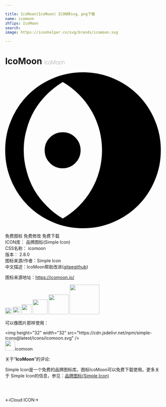 ```yaml
---

title: IcoMoon(IcoMoon) ICON转svg、png下载
name: icomoon
zhTips: IcoMoon
search: 
image: https://iconhelper.cn/svg/brands/icomoon.svg

---
```


# IcoMoon  <small style="font-size: 60%;font-weight: 100">IcoMoon</small>

<div id="svg" class="svg-wrap">
<svg role="img" xmlns="http://www.w3.org/2000/svg" viewBox="0 0 24 24"><title>IcoMoon icon</title><path d="M12 0C10.34 0 8.79 .313 7.34 .938A12 12 0 0 0 3.5 3.5A12 12 0 0 0 .937 7.34C.313 8.79 0 10.34 0 12C0 13.66 .313 15.21 .938 16.66A12 12 0 0 0 3.5 20.5A12 12 0 0 0 7.34 23.06C8.79 23.69 10.34 24 12 24C13.66 24 15.21 23.69 16.66 23.06A12 12 0 0 0 20.5 20.5A12 12 0 0 0 23.06 16.66C23.69 15.21 24 13.66 24 12C24 10.34 23.69 8.79 23.06 7.34A12 12 0 0 0 20.5 3.5A12 12 0 0 0 16.66 .937C15.21 .313 13.66 0 12 0M8.88 1.5A11.65 11.65 0 0 1 11.37 3.42A12.31 12.31 0 0 1 13.27 5.87C13.8 6.77 14.2 7.73 14.5 8.77C14.78 9.8 14.93 10.88 14.93 12S14.78 14.2 14.5 15.23A11.71 11.71 0 0 1 13.27 18.13A12.31 12.31 0 0 1 11.37 20.58C10.62 21.33 9.79 21.96 8.88 22.5A11.91 11.91 0 0 1 6.42 20.58A12.31 12.31 0 0 1 4.5 18.13A11.71 11.71 0 0 1 3.31 15.23A11.63 11.63 0 0 1 2.86 12C2.86 10.88 3 9.8 3.31 8.77A11.71 11.71 0 0 1 4.5 5.87A12.31 12.31 0 0 1 6.42 3.42C7.17 2.67 8 2.04 8.88 1.5M8.86 9.23C8.09 9.23 7.44 9.5 6.9 10.04A2.67 2.67 0 0 0 6.09 12C6.09 12.77 6.36 13.42 6.9 13.96C7.44 14.5 8.09 14.77 8.86 14.77C9.63 14.77 10.28 14.5 10.82 13.96C11.36 13.42 11.63 12.77 11.63 12S11.36 10.58 10.82 10.04A2.67 2.67 0 0 0 8.86 9.23Z"/></svg>
</div>
<detail full-name='icomoon'></detail>

<div class="detail-page">
<p>
<span><span class="badge-success badge">免费图标</span> <span class="badge-success badge">免费修改</span>  <span class="badge-success badge">免费下载</span> </span>
<br/>
<span>
ICON库：
<span class="badge-secondary badge">品牌图标(Simple Icon)</span> 
</span>
<br/>
<span>
CSS名称：
<span class="badge-secondary badge">icomoon</span> 
</span>

<br/>
<span>
版本：
<span class="badge-secondary badge">2.8.0</span> 
</span>
<br/>
<span>图标来源/作者：<span class="badge-light badge">Simple Icon</span></span> 
<br/>
<span class="zh-detail">中文描述：<span class="badge-primary badge">IcoMoon</span><span class="help-link"><span>帮助改进</span>(<a href="https://gitee.com/liuwave/icon-helper/edit/master/json/brands/icomoon.json" target="_blank" rel="noopener noreferrer">gitee</a><a href="https://github.com/liuwave/icon-helper/edit/master/json/brands/icomoon.json" target="_blank" rel="noopener noreferrer">github</a></span>)</span><br/>
</p>
</div><div class="description description alert alert-light"><p>图标来源地址：<a href="https://icomoon.io/" target="_blank" rel="noopener noreferrer">https://icomoon.io/</a></p></div>
<div class="alert alert-dark">
<img height="21" width="21" src="https://cdn.jsdelivr.net/npm/simple-icons@latest/icons/icomoon.svg" />
<img height="24" width="24" src="https://cdn.jsdelivr.net/npm/simple-icons@latest/icons/icomoon.svg" />
<img height="32" width="32" src="https://cdn.jsdelivr.net/npm/simple-icons@latest/icons/icomoon.svg" />
<img height="48" width="48" src="https://cdn.jsdelivr.net/npm/simple-icons@latest/icons/icomoon.svg" />
<img height="64" width="64" src="https://cdn.jsdelivr.net/npm/simple-icons@latest/icons/icomoon.svg" />
<img height="96" width="96" src="https://cdn.jsdelivr.net/npm/simple-icons@latest/icons/icomoon.svg" />

</div>
<div>
  <p>可以像图片那样使用：    
  </p>
  <div class="alert alert-primary" style="font-size: 14px">
    &lt;img height="32" width="32" src="https://cdn.jsdelivr.net/npm/simple-icons@latest/icons/icomoon.svg" /&gt;
    <copy-btn content='<img height="32" width="32" src="https://cdn.jsdelivr.net/npm/simple-icons@latest/icons/icomoon.svg" />'></copy-btn>
  </div>
  <div class="alert alert-secondary">
    <img height="32" width="32" src="https://cdn.jsdelivr.net/npm/simple-icons@latest/icons/icomoon.svg" />icomoon
    <copy-btn content="icomoon" btn-title="复制图标名称"></copy-btn>
  </div>
</div>
<div class="icon-detail__container">
<p>关于“<b>IcoMoon</b>”的评论:</p>
</div>
<Vssue title="关于“IcoMoon”的评论" />
<div><p>Simple Icon是一个免费的品牌图标库。图标IcoMoon可以免费下载使用。更多关于  Simple Icon的信息，参见：<a target="_blank" href="https://iconhelper.cn/brands.html">品牌图标(Simple Icon)</a>
</p></div>


<div style="padding:2rem 0 " class="page-nav"><p class="inner"><span class="prev">←<router-link to="/icon/icloud.html">iCloud</router-link></span> <span class="next"><router-link to="/icon/icon.html">ICON</router-link>→</span></p></div>
